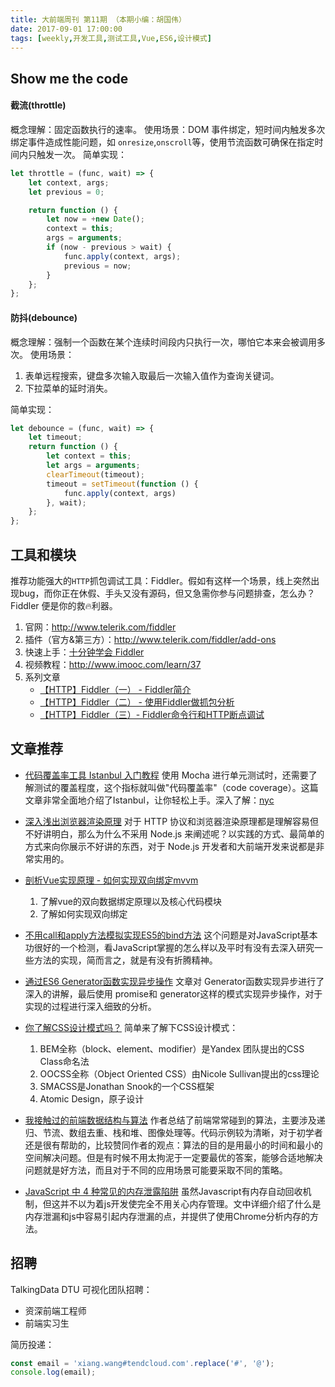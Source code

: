 ```yaml
---
title: 大前端周刊 第11期 （本期小编：胡国伟）
date: 2017-09-01 17:00:00
tags: [weekly,开发工具,测试工具,Vue,ES6,设计模式]
---
```

## Show me the code

#### 截流(throttle)

概念理解：固定函数执行的速率。
使用场景：DOM 事件绑定，短时间内触发多次绑定事件造成性能问题，如 `onresize`,`onscroll`等，使用节流函数可确保在指定时间内只触发一次。
简单实现：
```javascript
let throttle = (func, wait) => {
	let context, args;
	let previous = 0;

	return function () {
		let now = +new Date();
		context = this;
		args = arguments;
		if (now - previous > wait) {
			func.apply(context, args);
			previous = now;
		}
	};
};
```

#### 防抖(debounce)

概念理解：强制一个函数在某个连续时间段内只执行一次，哪怕它本来会被调用多次。
使用场景：
1. 表单远程搜索，键盘多次输入取最后一次输入值作为查询关键词。
2. 下拉菜单的延时消失。

简单实现：
```javascript
let debounce = (func, wait) => {
	let timeout;
  	return function () {
    	let context = this;
    	let args = arguments;
    	clearTimeout(timeout);
    	timeout = setTimeout(function () {
      		func.apply(context, args)
    	}, wait);
    };
};
```

## 工具和模块

推荐功能强大的`HTTP`抓包调试工具：Fiddler。假如有这样一个场景，线上突然出现bug，而你正在休假、手头又没有源码，但又急需你参与问题排查，怎么办？Fiddler 便是你的救🔥利器。

1. 官网：http://www.telerik.com/fiddler
2. 插件（官方&第三方）：http://www.telerik.com/fiddler/add-ons
3. 快速上手：[十分钟学会 Fiddler](https://www.qcloud.com/community/article/115124?fromSource=gwzcw.93596.93596.93596)
4. 视频教程：http://www.imooc.com/learn/37
5. 系列文章
   - [【HTTP】Fiddler（一） - Fiddler简介](http://blog.csdn.net/ohmygirl/article/details/17846199)
   - [【HTTP】Fiddler（二） - 使用Fiddler做抓包分析](http://blog.csdn.net/ohmygirl/article/details/17849983)
   - [【HTTP】Fiddler（三）- Fiddler命令行和HTTP断点调试](http://blog.csdn.net/ohmygirl/article/details/17855031)


## 文章推荐

- [代码覆盖率工具 Istanbul 入门教程](http://www.ruanyifeng.com/blog/2015/06/istanbul.html)
  使用 Mocha 进行单元测试时，还需要了解测试的覆盖程度，这个指标就叫做"代码覆盖率"（code coverage）。这篇文章非常全面地介绍了Istanbul，让你轻松上手。深入了解：[nyc](https://github.com/istanbuljs/nyc)

- [深入浅出浏览器渲染原理](https://mp.weixin.qq.com/s?__biz=MzIyMjYyMzg3MA==&mid=2247484408&idx=2&sn=456405dd36fd679dea1470b131924980&chksm=e82be2e9df5c6bff70912d297d535bfb747e2598a129641ea3409cedd88f2eac22e2d77dc98b&mpshare=1&scene=1&srcid=0901XT4SSeVjxiKd3Pj6IOvv&pass_ticket=%2BCgbmXT%2FgYy2AZSB%2B2tlPOm2ZM34W2NpPc%2F1G3ifFff91PXQRXcYFvt%2BSdaP7QjU#rd)
  对于 HTTP 协议和浏览器渲染原理都是理解容易但不好讲明白，那么为什么不采用 Node.js 来阐述呢？以实践的方式、最简单的方式来向你展示不好讲的东西，对于 Node.js 开发者和大前端开发来说都是非常实用的。

- [剖析Vue实现原理 - 如何实现双向绑定mvvm](https://github.com/DMQ/mvvm)
  1. 了解vue的双向数据绑定原理以及核心代码模块
  2. 了解如何实现双向绑定

- [不用call和apply方法模拟实现ES5的bind方法](https://github.com/jawil/blog/issues/16)
  这个问题是对JavaScript基本功很好的一个检测，看JavaScript掌握的怎么样以及平时有没有去深入研究一些方法的实现，简而言之，就是有没有折腾精神。

- [通过ES6 Generator函数实现异步操作](https://github.com/Jocs/jocs.github.io/issues/11)
  文章对 Generator函数实现异步进行了深入的讲解，最后使用 promise和 generator这样的模式实现异步操作，对于实现的过程进行深入细致的分析。

- [你了解CSS设计模式吗？](http://mp.weixin.qq.com/s?__biz=MzI2MTY0NTEyMA==&amp;mid=2247483871&amp;idx=1&amp;sn=f717d3c787626d997c410117a1cd7fb9&amp;chksm=ea5677f0dd21fee6c7853b60b7e32d744af1abb183903ce8523954e093263a8c375895f0f193&amp;mpshare=1&amp;scene=1&amp;srcid=06289q8vqWAQUGuqdrMsqEzq#)
  简单来了解下CSS设计模式：
  1. BEM全称（block、element、modifier）是Yandex 团队提出的CSS Class命名法
  2. OOCSS全称（Object Oriented CSS）由Nicole Sullivan提出的css理论
  3. SMACSS是Jonathan Snook的一个CSS框架
  4. Atomic Design，原子设计


 - [我接触过的前端数据结构与算法](http://fed.renren.com/2017/07/02/algorithm/)
     作者总结了前端常常碰到的算法，主要涉及递归、节流、数组去重、栈和堆、图像处理等。代码示例较为清晰，对于初学者还是很有帮助的，比较赞同作者的观点：算法的目的是用最小的时间和最小的空间解决问题。但是有时候不用太拘泥于一定要最优的答案，能够合适地解决问题就是好方法，而且对于不同的应用场景可能要采取不同的策略。

- [JavaScript 中 4 种常见的内存泄露陷阱](http://web.jobbole.com/88463/)
  虽然Javascript有内存自动回收机制，但这并不以为着js开发使完全不用关心内存管理。文中详细介绍了什么是内存泄漏和js中容易引起内存泄漏的点，并提供了使用Chrome分析内存的方法。

## 招聘
TalkingData DTU 可视化团队招聘：
* 资深前端工程师
* 前端实习生

简历投递：
``` javascript
const email = 'xiang.wang#tendcloud.com'.replace('#', '@');
console.log(email);
```
